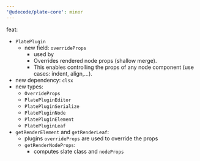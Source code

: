 ```yaml
---
'@udecode/plate-core': minor
---
```


feat:
- `PlatePlugin`
  - new field: `overrideProps`
    - used by 
    - Overrides rendered node props (shallow merge).
    - This enables controlling the props of any node component (use cases: indent, align,...).
- new dependency: `clsx`
- new types:
  - `OverrideProps`
  - `PlatePluginEditor`
  - `PlatePluginSerialize`
  - `PlatePluginNode`
  - `PlatePluginElement`
  - `PlatePluginLeaf`
- `getRenderElement` and `getRenderLeaf`:
  - plugins `overrideProps` are used to override the props
  - `getRenderNodeProps`:
    - computes slate class and `nodeProps`
